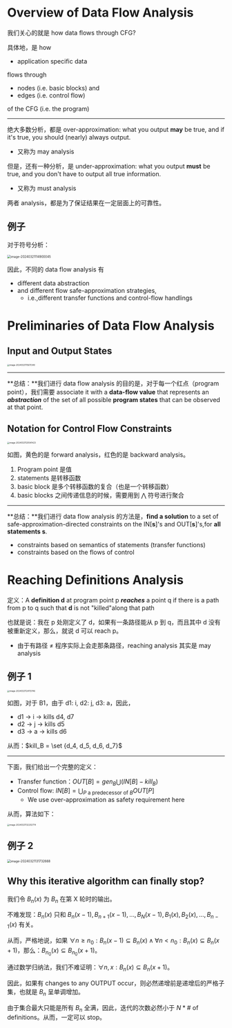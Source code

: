 # Overview of Data Flow Analysis

我们关心的就是 how data flows through CFG?

具体地，是 how

- application specific data

flows through

- nodes (i.e. basic blocks) and
- edges (i.e. control flow) 

of the CFG (i.e. the program)

---

绝大多数分析，都是 over-approximation: what you output **may** be true, and if it's true, you should (nearly) always output.

- 又称为 may analysis

但是，还有一种分析，是 under-approximation: what you output **must** be true, and you don't have to output all true information.

- 又称为 must analysis

两者 analysis，都是为了保证结果在一定层面上的可靠性。

## 例子

对于符号分析：

<img src="https://cdn.jsdelivr.net/gh/mtdickens/mtd-images/img/202403211149715.png" alt="image-20240321114900045" style="zoom:50%;" />

因此，不同的 data flow analysis 有

- different data abstraction
- and different flow safe-approximation strategies,
    - i.e.,different transfer functions and control-flow handlings

# Preliminaries of Data Flow Analysis

## Input and Output States

<img src="https://cdn.jsdelivr.net/gh/mtdickens/mtd-images/img/202403211156553.png" alt="image-20240321115611349" style="zoom: 33%;" />

---

**总结：**我们进行 data flow analysis 的目的是，对于每一个红点（program point），我们需要 associate it with a **data-flow value** that represents an ***abstraction*** of the set of all possible **program states** that can be observed at that point.

## Notation for Control Flow Constraints

<img src="https://cdn.jsdelivr.net/gh/mtdickens/mtd-images/img/202403211205551.png" alt="image-20240321120541423" style="zoom: 33%;" />

如图，黄色的是 forward analysis，红色的是 backward analysis。

1. Program point 是值
2. statements 是转移函数
3. basic block 是多个转移函数的复合（也是一个转移函数）
4. basic blocks 之间传递信息的时候，需要用到 $\bigwedge$ 符号进行聚合

---

**总结：**我们进行 data flow analysis 的方法是，**find a solution** to a set of safe-approximation-directed constraints on the IN[**s**]'s and OUT[**s**]'s,for **all statements s**.

- constraints based on semantics of statements (transfer functions)
- constraints based on the flows of control

# Reaching Definitions Analysis

定义：A **definition d** at program point p ***reaches*** a point q if there is a path from p to q such that **d** is not "killed"along that path

也就是说：我在 p 处刚定义了 d，如果有一条路径能从 p 到 q，而且其中 d 没有被重新定义，那么，就说 d 可以 reach p。

- 由于有路径 &ne; 程序实际上会走那条路径，reaching analysis 其实是 may analysis

## 例子 1

<img src="https://cdn.jsdelivr.net/gh/mtdickens/mtd-images/img/202403211241013.png" alt="image-20240321124113746" style="zoom: 33%;" />

如图，对于 B1，由于 d1: i, d2: j, d3: a，因此，

- d1 -> i -> kills d4, d7
- d2 -> j -> kills d5
- d3 -> a -> kills d6

从而：$kill_B = \set {d_4, d_5, d_6, d_7}$

---

下面，我们给出一个完整的定义：

- Transfer function：$OUT[B] = gen_B \bigcup (IN[B] - kill_B)$
- Control flow: $IN[B] = \bigcup_{P\text{ a predecessor of }B} OUT[P]$
    - We use over-approximation as safety requirement here

从而，算法如下：

<img src="https://cdn.jsdelivr.net/gh/mtdickens/mtd-images/img/202403211322389.png" alt="image-20240321132202774" style="zoom:33%;" />

## 例子 2

<img src="https://cdn.jsdelivr.net/gh/mtdickens/mtd-images/img/202403211318028.png" alt="image-20240321131732668" style="zoom:50%;" />

## Why this iterative algorithm can finally stop?

我们令 $B_n(x)$ 为 $B_n$ 在第 X 轮时的输出。

不难发现：$B_n(x)$ 只和 $B_{n}(x-1), B_{n+1}(x-1), \dots, B_{N}(x-1), B_1(x), B_2(x), \dots, B_{n-1}(x)$ 有关。

从而，严格地说，如果 $\forall n \geq n_0: B_n(x-1) \subseteq B_n(x) \land \forall n < n_0: B_n(x) \subseteq B_n(x+1)$，那么：$B_{n_0}(x) \subseteq B_{n_0}(x+1)$。

通过数学归纳法，我们不难证明：$\forall n, x: B_{n}(x) \subseteq B_{n}(x+1)$。

因此，如果有 changes to any OUTPUT occur，则必然递增前是递增后的严格子集，也就是 $B_n$ 呈单调增加。

由于集合最大只能是所有 $B_n$ 全满，因此，迭代的次数必然小于 $N * \# \text{ of definitions}$。从而，一定可以 stop。
